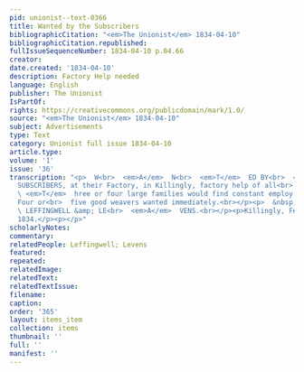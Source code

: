 ```yaml
---
pid: unionist--text-0366
title: Wanted by the Subscribers
bibliographicCitation: "<em>The Unionist</em> 1834-04-10"
bibliographicCitation.republished: 
fullIssueSequenceNumber: 1834-04-10 p.04.66
creator: 
date.created: '1834-04-10'
description: Factory Help needed
language: English
publisher: The Unionist
IsPartOf: 
rights: https://creativecommons.org/publicdomain/mark/1.0/
source: "<em>The Unionist</em> 1834-04-10"
subject: Advertisements
type: Text
category: Unionist full issue 1834-04-10
article.type: 
volume: '1'
issue: '36'
transcription: "<p>  W<br>  <em>A</em>  N<br>  <em>T</em>  ED BY<br>  <em>T</em>  HE
  SUBSCRIBERS, at their Factory, in Killingly, factory help of all<br>  descriptions.<br>
  \ <em>T</em>  hree or four large families would find constant employ and good wages.
  Four or<br>  five good weavers wanted immediately.<br></p><p>  &nbsp;&nbsp;&nbsp;&nbsp;&nbsp;&nbsp;&nbsp;&nbsp;&nbsp;&nbsp;&nbsp;&nbsp;&nbsp;&nbsp;&nbsp;&nbsp;&nbsp;&nbsp;&nbsp;&nbsp;&nbsp;&nbsp;&nbsp;&nbsp;&nbsp;&nbsp;&nbsp;&nbsp;&nbsp;&nbsp;&nbsp;&nbsp;&nbsp;&nbsp;&nbsp;&nbsp;&nbsp;&nbsp;&nbsp;&nbsp;&nbsp;&nbsp;&nbsp;&nbsp;&nbsp;&nbsp;&nbsp;<br>
  \ LEFFINGWELL &amp; LE<br>  <em>A</em>  VENS.<br></p><p>Killingly, February, 6,
  1834.</p><p></p>"
scholarlyNotes: 
commentary: 
relatedPeople: Leffingwell; Levens
featured: 
repeated: 
relatedImage: 
relatedText: 
relatedTextIssue: 
filename: 
caption: 
order: '365'
layout: items_item
collection: items
thumbnail: ''
full: ''
manifest: ''
---
```

